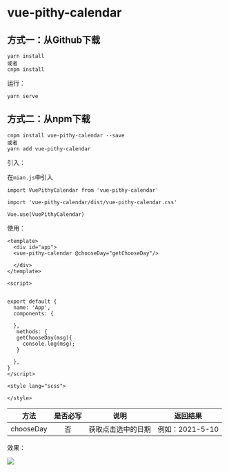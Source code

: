 # vue-pithy-calendar

## 方式一：从Github下载
```
yarn install
或者
cnpm install
```

运行：

```
yarn serve
```

## 方式二：从npm下载

```
cnpm install vue-pithy-calendar --save 
或者
yarn add vue-pithy-calendar
```

引入：

在`mian.js`中引入

```
import VuePithyCalendar from 'vue-pithy-calendar'

import 'vue-pithy-calendar/dist/vue-pithy-calendar.css'

Vue.use(VuePithyCalendar)
```

使用：

```
<template>
  <div id="app">
  <vue-pithy-calendar @chooseDay="getChooseDay"/>
    
  </div>
</template>

<script>


export default {
  name: 'App',
  components: {
  
  },
   methods: {
   getChooseDay(msg){
     console.log(msg);
   }
    
  },
}
</script>

<style lang="scss">

</style>

```

|   方法    | 是否必写 |        说明        |    返回结果     |
| :-------: | :------: | :----------------: | :-------------: |
| chooseDay |    否    | 获取点击选中的日期 | 例如：2021-5-10 |

效果：

![](https://i.loli.net/2021/05/10/BpDkq5WRfTtgZlP.png)